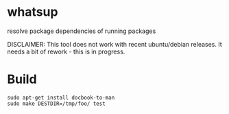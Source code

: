 whatsup
=======

resolve package dependencies of running packages 

DISCLAIMER: 
This tool does not work with recent ubuntu/debian releases. It needs a bit of rework - this is in progress.

# Build

```
sudo apt-get install docbook-to-man
sudo make DESTDIR=/tmp/foo/ test 
```
